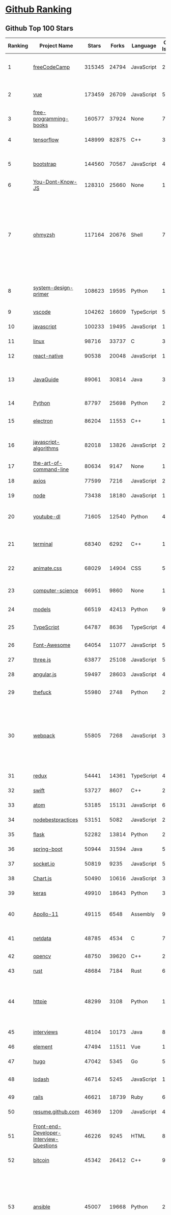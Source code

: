 [Github Ranking](../README.md)
==========

## Github Top 100 Stars

| Ranking | Project Name | Stars | Forks | Language | Open Issues | Description | Last Commit |
| ------- | ------------ | ----- | ----- | -------- | ----------- | ----------- | ----------- |
| 1 | [freeCodeCamp](https://github.com/freeCodeCamp/freeCodeCamp) | 315345 | 24794 | JavaScript | 254 | freeCodeCamp.org's open source codebase and curriculum. Learn to code at home. | 2020-10-06T20:33:34Z |
| 2 | [vue](https://github.com/vuejs/vue) | 173459 | 26709 | JavaScript | 523 | 🖖 Vue.js is a progressive, incrementally-adoptable JavaScript framework for building UI on the web. | 2020-10-06T15:02:44Z |
| 3 | [free-programming-books](https://github.com/EbookFoundation/free-programming-books) | 160577 | 37924 | None | 79 | :books: Freely available programming books | 2020-10-07T01:31:14Z |
| 4 | [tensorflow](https://github.com/tensorflow/tensorflow) | 148999 | 82875 | C++ | 3953 | An Open Source Machine Learning Framework for Everyone | 2020-10-07T02:34:23Z |
| 5 | [bootstrap](https://github.com/twbs/bootstrap) | 144560 | 70567 | JavaScript | 425 | The most popular HTML, CSS, and JavaScript framework for developing responsive, mobile first projects on the web. | 2020-10-06T18:37:12Z |
| 6 | [You-Dont-Know-JS](https://github.com/getify/You-Dont-Know-JS) | 128310 | 25660 | None | 116 | A book series on JavaScript. @YDKJS on twitter. | 2020-09-24T22:51:43Z |
| 7 | [ohmyzsh](https://github.com/ohmyzsh/ohmyzsh) | 117164 | 20676 | Shell | 728 | 🙃 A delightful community-driven (with 1700+ contributors) framework for managing your zsh configuration. Includes 200+ optional plugins (rails, git, OSX, hub, capistrano, brew, ant, php, python, etc), over 140 themes to spice up your morning, and an auto-update tool so that makes it easy to keep up with the latest updates from the community. | 2020-10-06T20:08:17Z |
| 8 | [system-design-primer](https://github.com/donnemartin/system-design-primer) | 108623 | 19595 | Python | 158 | Learn how to design large-scale systems. Prep for the system design interview.  Includes Anki flashcards. | 2020-10-02T11:11:14Z |
| 9 | [vscode](https://github.com/microsoft/vscode) | 104262 | 16609 | TypeScript | 5652 | Visual Studio Code | 2020-10-07T01:52:37Z |
| 10 | [javascript](https://github.com/airbnb/javascript) | 100233 | 19495 | JavaScript | 120 | JavaScript Style Guide | 2020-10-06T17:00:32Z |
| 11 | [linux](https://github.com/torvalds/linux) | 98716 | 33737 | C | 324 | Linux kernel source tree | 2020-10-06T19:18:16Z |
| 12 | [react-native](https://github.com/facebook/react-native) | 90538 | 20048 | JavaScript | 1047 | A framework for building native apps with React. | 2020-10-07T01:40:28Z |
| 13 | [JavaGuide](https://github.com/Snailclimb/JavaGuide) | 89061 | 30814 | Java | 38 | 「Java学习+面试指南」一份涵盖大部分Java程序员所需要掌握的核心知识。准备 Java 面试，首选 JavaGuide！ | 2020-10-07T02:36:39Z |
| 14 | [Python](https://github.com/TheAlgorithms/Python) | 87797 | 25698 | Python | 220 | All Algorithms implemented in Python | 2020-10-07T02:59:56Z |
| 15 | [electron](https://github.com/electron/electron) | 86204 | 11553 | C++ | 1440 | :electron: Build cross-platform desktop apps with JavaScript, HTML, and CSS | 2020-10-07T00:56:59Z |
| 16 | [javascript-algorithms](https://github.com/trekhleb/javascript-algorithms) | 82018 | 13826 | JavaScript | 205 | 📝 Algorithms and data structures implemented in JavaScript with explanations and links to further readings | 2020-10-06T12:59:41Z |
| 17 | [the-art-of-command-line](https://github.com/jlevy/the-art-of-command-line) | 80634 | 9147 | None | 182 | Master the command line, in one page | 2020-09-11T14:38:58Z |
| 18 | [axios](https://github.com/axios/axios) | 77599 | 7216 | JavaScript | 262 | Promise based HTTP client for the browser and node.js | 2020-10-06T08:02:04Z |
| 19 | [node](https://github.com/nodejs/node) | 73438 | 18180 | JavaScript | 1225 | Node.js JavaScript runtime :sparkles::turtle::rocket::sparkles: | 2020-10-07T02:55:06Z |
| 20 | [youtube-dl](https://github.com/ytdl-org/youtube-dl) | 71605 | 12540 | Python | 4007 | Command-line program to download videos from YouTube.com and other video sites | 2020-10-07T01:56:30Z |
| 21 | [terminal](https://github.com/microsoft/terminal) | 68340 | 6292 | C++ | 1151 | The new Windows Terminal and the original Windows console host, all in the same place! | 2020-10-06T22:22:22Z |
| 22 | [animate.css](https://github.com/animate-css/animate.css) | 68029 | 14904 | CSS | 5 | 🍿 A cross-browser library of CSS animations. As easy to use as an easy thing. | 2020-10-02T09:43:13Z |
| 23 | [computer-science](https://github.com/ossu/computer-science) | 66951 | 9860 | None | 12 | :mortar_board: Path to a free self-taught education in Computer Science! | 2020-10-06T06:33:35Z |
| 24 | [models](https://github.com/tensorflow/models) | 66519 | 42413 | Python | 952 | Models and examples built with TensorFlow | 2020-10-07T00:46:20Z |
| 25 | [TypeScript](https://github.com/microsoft/TypeScript) | 64787 | 8636 | TypeScript | 4740 | TypeScript is a superset of JavaScript that compiles to clean JavaScript output. | 2020-10-07T02:19:15Z |
| 26 | [Font-Awesome](https://github.com/FortAwesome/Font-Awesome) | 64054 | 11077 | JavaScript | 5536 | The iconic SVG, font, and CSS toolkit | 2020-10-05T18:25:16Z |
| 27 | [three.js](https://github.com/mrdoob/three.js) | 63877 | 25108 | JavaScript | 585 | JavaScript 3D library. | 2020-10-07T01:58:48Z |
| 28 | [angular.js](https://github.com/angular/angular.js) | 59497 | 28603 | JavaScript | 464 | AngularJS - HTML enhanced for web apps! | 2020-10-05T13:26:17Z |
| 29 | [thefuck](https://github.com/nvbn/thefuck) | 55980 | 2748 | Python | 247 | Magnificent app which corrects your previous console command. | 2020-10-01T11:22:26Z |
| 30 | [webpack](https://github.com/webpack/webpack) | 55805 | 7268 | JavaScript | 359 | A bundler for javascript and friends. Packs many modules into a few bundled assets. Code Splitting allows for loading parts of the application on demand. Through "loaders", modules can be CommonJs, AMD, ES6 modules, CSS, Images, JSON, Coffeescript, LESS, ... and your custom stuff. | 2020-10-06T18:03:15Z |
| 31 | [redux](https://github.com/reduxjs/redux) | 54441 | 14361 | TypeScript | 41 | Predictable state container for JavaScript apps | 2020-10-04T20:09:12Z |
| 32 | [swift](https://github.com/apple/swift) | 53727 | 8607 | C++ | 233 | The Swift Programming Language | 2020-10-07T02:57:12Z |
| 33 | [atom](https://github.com/atom/atom) | 53185 | 15131 | JavaScript | 690 | :atom: The hackable text editor | 2020-10-06T14:10:37Z |
| 34 | [nodebestpractices](https://github.com/goldbergyoni/nodebestpractices) | 53151 | 5082 | JavaScript | 22 | :white_check_mark:  The Node.js best practices list (October 2020) | 2020-10-06T05:28:28Z |
| 35 | [flask](https://github.com/pallets/flask) | 52282 | 13814 | Python | 29 | The Python micro framework for building web applications. | 2020-10-06T09:44:53Z |
| 36 | [spring-boot](https://github.com/spring-projects/spring-boot) | 50944 | 31594 | Java | 504 | Spring Boot | 2020-10-06T16:18:43Z |
| 37 | [socket.io](https://github.com/socketio/socket.io) | 50819 | 9235 | JavaScript | 528 | Realtime application framework (Node.JS server) | 2020-10-06T21:41:55Z |
| 38 | [Chart.js](https://github.com/chartjs/Chart.js) | 50490 | 10616 | JavaScript | 327 | Simple HTML5 Charts using the <canvas> tag | 2020-10-06T18:57:25Z |
| 39 | [keras](https://github.com/keras-team/keras) | 49910 | 18643 | Python | 3186 | Deep Learning for humans | 2020-10-04T04:51:35Z |
| 40 | [Apollo-11](https://github.com/chrislgarry/Apollo-11) | 49115 | 6548 | Assembly | 99 | Original Apollo 11 Guidance Computer (AGC) source code for the command and lunar modules. | 2020-10-07T01:14:09Z |
| 41 | [netdata](https://github.com/netdata/netdata) | 48785 | 4534 | C | 706 | Real-time performance monitoring, done right! https://www.netdata.cloud | 2020-10-07T01:16:19Z |
| 42 | [opencv](https://github.com/opencv/opencv) | 48750 | 39620 | C++ | 2007 | Open Source Computer Vision Library | 2020-10-07T00:23:25Z |
| 43 | [rust](https://github.com/rust-lang/rust) | 48684 | 7184 | Rust | 6294 | Empowering everyone to build reliable and efficient software. | 2020-10-07T02:36:24Z |
| 44 | [httpie](https://github.com/httpie/httpie) | 48299 | 3108 | Python | 126 | As easy as /aitch-tee-tee-pie/ 🥧 Modern, user-friendly command-line HTTP client for the API era. JSON support, colors, sessions, downloads, plugins & more. https://twitter.com/httpie | 2020-10-03T10:01:44Z |
| 45 | [interviews](https://github.com/kdn251/interviews) | 48104 | 10173 | Java | 85 | Everything you need to know to get the job. | 2020-10-02T01:08:56Z |
| 46 | [element](https://github.com/ElemeFE/element) | 47494 | 11511 | Vue | 1911 | A Vue.js 2.0 UI Toolkit for Web | 2020-10-06T23:42:26Z |
| 47 | [hugo](https://github.com/gohugoio/hugo) | 47042 | 5345 | Go | 542 | The world’s fastest framework for building websites. | 2020-10-06T22:32:23Z |
| 48 | [lodash](https://github.com/lodash/lodash) | 46714 | 5245 | JavaScript | 164 | A modern JavaScript utility library delivering modularity, performance, & extras. | 2020-10-05T16:35:07Z |
| 49 | [rails](https://github.com/rails/rails) | 46621 | 18739 | Ruby | 620 | Ruby on Rails | 2020-10-07T02:34:24Z |
| 50 | [resume.github.com](https://github.com/resume/resume.github.com) | 46369 | 1209 | JavaScript | 40 | Resumes generated using the GitHub informations | 2020-10-01T08:30:22Z |
| 51 | [Front-end-Developer-Interview-Questions](https://github.com/h5bp/Front-end-Developer-Interview-Questions) | 46226 | 9245 | HTML | 8 | A list of helpful front-end related questions you can use to interview potential candidates, test yourself or completely ignore. | 2020-10-06T18:04:39Z |
| 52 | [bitcoin](https://github.com/bitcoin/bitcoin) | 45342 | 26412 | C++ | 934 | Bitcoin Core integration/staging tree | 2020-10-07T02:58:42Z |
| 53 | [ansible](https://github.com/ansible/ansible) | 45007 | 19668 | Python | 2050 | Ansible is a radically simple IT automation platform that makes your applications and systems easier to deploy and maintain. Automate everything from code deployment to network configuration to cloud management, in a language that approaches plain English, using SSH, with no agents to install on remote systems. https://docs.ansible.com. | 2020-10-07T01:54:24Z |
| 54 | [moment](https://github.com/moment/moment) | 44999 | 6772 | JavaScript | 84 | Parse, validate, manipulate, and display dates in javascript. | 2020-10-06T12:03:18Z |
| 55 | [protobuf](https://github.com/protocolbuffers/protobuf) | 44007 | 11884 | C++ | 1195 | Protocol Buffers - Google's data interchange format | 2020-10-06T21:19:46Z |
| 56 | [nocode](https://github.com/kelseyhightower/nocode) | 43716 | 3962 | Dockerfile | 3652 | The best way to write secure and reliable applications. Write nothing; deploy nowhere. | 2020-10-06T18:56:02Z |
| 57 | [RxJava](https://github.com/ReactiveX/RxJava) | 43547 | 7250 | Java | 12 | RxJava – Reactive Extensions for the JVM – a library for composing asynchronous and event-based programs using observable sequences for the Java VM. | 2020-10-06T21:19:18Z |
| 58 | [papers-we-love](https://github.com/papers-we-love/papers-we-love) | 43191 | 3835 | Shell | 12 | Papers from the computer science community to read and discuss. | 2020-10-02T15:43:08Z |
| 59 | [incubator-echarts](https://github.com/apache/incubator-echarts) | 43087 | 15619 | JavaScript | 1672 | A powerful, interactive charting and data visualization library for browser | 2020-10-06T03:39:13Z |
| 60 | [every-programmer-should-know](https://github.com/mtdvio/every-programmer-should-know) | 42753 | 4175 | None | 26 | A collection of (mostly) technical things every software developer should know about | 2020-10-01T10:06:53Z |
| 61 | [scikit-learn](https://github.com/scikit-learn/scikit-learn) | 42509 | 20449 | Python | 2294 | scikit-learn: machine learning in Python | 2020-10-07T00:32:14Z |
| 62 | [meteor](https://github.com/meteor/meteor) | 41980 | 5140 | JavaScript | 150 | Meteor, the JavaScript App Platform | 2020-10-07T00:21:50Z |
| 63 | [react-router](https://github.com/ReactTraining/react-router) | 41770 | 8289 | JavaScript | 47 | Declarative routing for React | 2020-10-01T18:19:32Z |
| 64 | [jekyll](https://github.com/jekyll/jekyll) | 41357 | 9052 | Ruby | 165 | :globe_with_meridians: Jekyll is a blog-aware static site generator in Ruby | 2020-10-06T12:44:44Z |
| 65 | [awesome-public-datasets](https://github.com/awesomedata/awesome-public-datasets) | 41246 | 7277 | None | 103 | A topic-centric list of HQ open datasets. | 2020-10-04T06:51:09Z |
| 66 | [material-design-icons](https://github.com/google/material-design-icons) | 41095 | 8441 | None | 621 | Material Design icons by Google | 2020-09-10T23:03:08Z |
| 67 | [DeepLearning-500-questions](https://github.com/scutan90/DeepLearning-500-questions) | 40894 | 12871 | JavaScript | 81 | 深度学习500问，以问答形式对常用的概率知识、线性代数、机器学习、深度学习、计算机视觉等热点问题进行阐述，以帮助自己及有需要的读者。 全书分为18个章节，50余万字。由于水平有限，书中不妥之处恳请广大读者批评指正。   未完待续............ 如有意合作，联系scutjy2015@163.com                     版权所有，违权必究       Tan 2018.06 | 2020-09-15T18:27:51Z |
| 68 | [Awesome-Hacking](https://github.com/Hack-with-Github/Awesome-Hacking) | 40865 | 6591 | None | 29 | A collection of various awesome lists for hackers, pentesters and security researchers | 2020-10-04T10:20:41Z |
| 69 | [normalize.css](https://github.com/necolas/normalize.css) | 40794 | 8977 | CSS | 47 | A modern alternative to CSS resets | 2020-10-05T15:36:11Z |
| 70 | [awesome-react](https://github.com/enaqx/awesome-react) | 39530 | 4732 | None | 79 | A collection of awesome things regarding React ecosystem | 2020-10-06T20:52:24Z |
| 71 | [hacker-scripts](https://github.com/NARKOZ/hacker-scripts) | 39472 | 6353 | JavaScript | 62 | Based on a true story | 2020-10-01T10:51:05Z |
| 72 | [awesome-mac](https://github.com/jaywcjlove/awesome-mac) | 39378 | 4486 | JavaScript | 77 |  Now we have become very big, Different from the original idea. Collect premium software in various categories. | 2020-10-07T02:13:49Z |
| 73 | [PowerToys](https://github.com/microsoft/PowerToys) | 38951 | 2073 | C++ | 1423 | Windows system utilities to maximize productivity | 2020-10-06T23:15:21Z |
| 74 | [free-for-dev](https://github.com/ripienaar/free-for-dev) | 38763 | 4120 | HTML | 13 | A list of SaaS, PaaS and IaaS offerings that have free tiers of interest to devops and infradev | 2020-10-06T05:47:47Z |
| 75 | [scrcpy](https://github.com/Genymobile/scrcpy) | 38202 | 3855 | C | 488 | Display and control your Android device | 2020-10-06T19:35:15Z |
| 76 | [materialize](https://github.com/Dogfalo/materialize) | 38041 | 4882 | JavaScript | 788 | Materialize, a CSS Framework based on Material Design | 2020-10-01T16:53:25Z |
| 77 | [big-list-of-naughty-strings](https://github.com/minimaxir/big-list-of-naughty-strings) | 38019 | 1687 | Python | 73 | The Big List of Naughty Strings is a list of strings which have a high probability of causing issues when used as user-input data. | 2020-10-06T11:10:54Z |
| 78 | [project-based-learning](https://github.com/tuvtran/project-based-learning) | 37843 | 6154 | None | 83 | Curated list of project-based tutorials | 2020-10-06T04:52:03Z |
| 79 | [prettier](https://github.com/prettier/prettier) | 37826 | 2498 | JavaScript | 779 | Prettier is an opinionated code formatter. | 2020-10-07T01:17:00Z |
| 80 | [serverless](https://github.com/serverless/serverless) | 37606 | 4418 | JavaScript | 802 | ⚡ Serverless Framework – Build web, mobile and IoT applications with serverless architectures using AWS Lambda, Azure Functions, Google CloudFunctions & more! –  | 2020-10-06T23:08:43Z |
| 81 | [babel](https://github.com/babel/babel) | 37543 | 4501 | JavaScript | 815 | 🐠 Babel is a compiler for writing next generation JavaScript. | 2020-10-07T00:47:27Z |
| 82 | [grafana](https://github.com/grafana/grafana) | 37476 | 7581 | TypeScript | 2901 | The tool for beautiful monitoring and metric analytics & dashboards for Graphite, InfluxDB & Prometheus & More | 2020-10-07T02:42:56Z |
| 83 | [anime](https://github.com/juliangarnier/anime) | 36917 | 2901 | JavaScript | 144 | JavaScript animation engine | 2020-07-24T15:59:38Z |
| 84 | [parcel](https://github.com/parcel-bundler/parcel) | 36817 | 1810 | JavaScript | 575 | 📦🚀 Blazing fast, zero configuration web application bundler | 2020-10-07T01:36:12Z |
| 85 | [face_recognition](https://github.com/ageitgey/face_recognition) | 36520 | 10234 | Python | 535 | The world's simplest facial recognition api for Python and the command line | 2020-10-04T18:54:56Z |
| 86 | [AdminLTE](https://github.com/ColorlibHQ/AdminLTE) | 36299 | 15180 | JavaScript | 54 | AdminLTE - Free admin dashboard template based on Bootstrap 4 | 2020-10-06T04:19:49Z |
| 87 | [learn-regex](https://github.com/ziishaned/learn-regex) | 36266 | 5054 | None | 56 | Learn regex the easy way | 2020-10-06T21:36:43Z |
| 88 | [core](https://github.com/home-assistant/core) | 36053 | 11725 | Python | 1451 | :house_with_garden: Open source home automation that puts local control and privacy first | 2020-10-07T01:35:10Z |
| 89 | [impress.js](https://github.com/impress/impress.js) | 35903 | 6856 | JavaScript | 57 | It's a presentation framework based on the power of CSS3 transforms and transitions in modern browsers and inspired by the idea behind prezi.com. | 2020-09-13T17:33:09Z |
| 90 | [build-web-application-with-golang](https://github.com/astaxie/build-web-application-with-golang) | 35741 | 9686 | Go | 122 | A golang ebook intro how to build a web with golang | 2020-09-23T13:10:50Z |
| 91 | [code-server](https://github.com/cdr/code-server) | 35577 | 2722 | TypeScript | 192 | VS Code in the browser | 2020-10-07T01:10:56Z |
| 92 | [gogs](https://github.com/gogs/gogs) | 35523 | 4133 | Go | 677 | Gogs is a painless self-hosted Git service | 2020-10-06T07:43:30Z |
| 93 | [v2ray-core](https://github.com/v2ray/v2ray-core) | 35203 | 8331 | Go | 103 | A platform for building proxies to bypass network restrictions. | 2020-10-05T06:02:27Z |
| 94 | [you-get](https://github.com/soimort/you-get) | 35192 | 7071 | Python | 340 | :arrow_double_down: Dumb downloader that scrapes the web | 2020-10-06T13:22:22Z |
| 95 | [node-v0.x-archive](https://github.com/nodejs/node-v0.x-archive) | 35043 | 7636 | None | 571 | Moved to https://github.com/nodejs/node | 2018-04-04T08:28:02Z |
| 96 | [transformers](https://github.com/huggingface/transformers) | 34632 | 8338 | Python | 594 | 🤗Transformers: State-of-the-art Natural Language Processing for Pytorch and TensorFlow 2.0. | 2020-10-07T00:48:04Z |
| 97 | [vue2-elm](https://github.com/bailicangdu/vue2-elm) | 34555 | 11401 | Vue | 90 | 基于 vue2 + vuex 构建一个具有 45 个页面的大型单页面应用 | 2020-09-27T06:16:59Z |
| 98 | [the-book-of-secret-knowledge](https://github.com/trimstray/the-book-of-secret-knowledge) | 33955 | 3652 | None | 7 | A collection of inspiring lists, manuals, cheatsheets, blogs, hacks, one-liners, cli/web tools and more. | 2020-10-06T21:17:27Z |
| 99 | [33-js-concepts](https://github.com/leonardomso/33-js-concepts) | 33325 | 3905 | JavaScript | 4 | 📜 33 concepts every JavaScript developer should know. | 2020-10-04T18:17:19Z |
| 100 | [AFNetworking](https://github.com/AFNetworking/AFNetworking) | 32958 | 10152 | Objective-C | 36 | A delightful networking framework for iOS, macOS, watchOS, and tvOS. | 2020-10-05T09:46:46Z |

